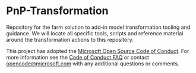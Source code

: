 # PnP-Transformation 
Repository for the farm solution to add-in model transformation tooling and guidance. We will locate all specific tools, scripts and reference material around the transformation actions to this repository.

This project has adopted the [Microsoft Open Source Code of Conduct](https://opensource.microsoft.com/codeofconduct/). For more information see the [Code of Conduct FAQ](https://opensource.microsoft.com/codeofconduct/faq/) or contact [opencode@microsoft.com](mailto:opencode@microsoft.com) with any additional questions or comments.
